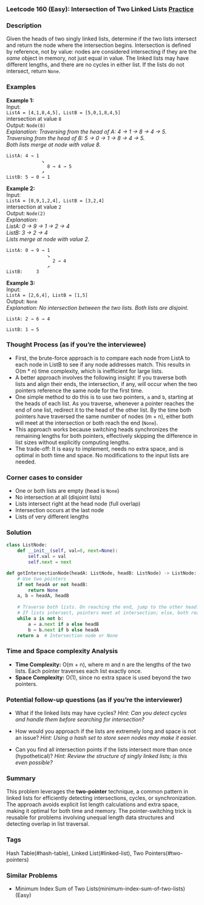 ### Leetcode 160 (Easy): Intersection of Two Linked Lists [Practice](https://leetcode.com/problems/intersection-of-two-linked-lists)

### Description  
Given the heads of two singly linked lists, determine if the two lists intersect and return the node where the intersection begins. Intersection is defined by reference, not by value: nodes are considered intersecting if they are the *same* object in memory, not just equal in value. The linked lists may have different lengths, and there are no cycles in either list. If the lists do not intersect, return `None`.

### Examples  

**Example 1:**  
Input:  
`ListA = [4,1,8,4,5], ListB = [5,0,1,8,4,5]`  
intersection at value `8`  
Output: `Node(8)`  
*Explanation: Traversing from the head of A: 4 → 1 → 8 → 4 → 5.  
Traversing from the head of B: 5 → 0 → 1 → 8 → 4 → 5.  
Both lists merge at node with value 8.*

``` 
ListA: 4 → 1
             ↘
               8 → 4 → 5
             ↗
ListB: 5 → 0 → 1
```

**Example 2:**  
Input:  
`ListA = [0,9,1,2,4], ListB = [3,2,4]`  
intersection at value `2`  
Output: `Node(2)`  
*Explanation:  
ListA: 0 → 9 → 1 → 2 → 4  
ListB: 3 → 2 → 4  
Lists merge at node with value 2.*

```
ListA: 0 → 9 → 1
               ↘
                 2 → 4
               ↗
ListB:     3
```

**Example 3:**  
Input:  
`ListA = [2,6,4], ListB = [1,5]`  
Output: `None`  
*Explanation: No intersection between the two lists. Both lists are disjoint.*

```
ListA: 2 → 6 → 4

ListB: 1 → 5
```

### Thought Process (as if you’re the interviewee)  
- First, the brute-force approach is to compare each node from ListA to each node in ListB to see if any node addresses match. This results in O(m \* n) time complexity, which is inefficient for large lists.
- A better approach involves the following insight: If you traverse both lists and align their ends, the intersection, if any, will occur when the two pointers reference the same node for the first time.
- One simple method to do this is to use two pointers, `a` and `b`, starting at the heads of each list. As you traverse, whenever a pointer reaches the end of one list, redirect it to the head of the other list. By the time both pointers have traversed the same number of nodes (m + n), either both will meet at the intersection or both reach the end (`None`).
- This approach works because switching heads synchronizes the remaining lengths for both pointers, effectively skipping the difference in list sizes without explicitly computing lengths.
- The trade-off: It is easy to implement, needs no extra space, and is optimal in both time and space. No modifications to the input lists are needed.

### Corner cases to consider  
- One or both lists are empty (head is `None`)
- No intersection at all (disjoint lists)
- Lists intersect right at the head node (full overlap)
- Intersection occurs at the last node
- Lists of very different lengths

### Solution

```python
class ListNode:
    def __init__(self, val=0, next=None):
        self.val = val
        self.next = next

def getIntersectionNode(headA: ListNode, headB: ListNode) -> ListNode:
    # Use two pointers
    if not headA or not headB:
        return None
    a, b = headA, headB
    
    # Traverse both lists. On reaching the end, jump to the other head.
    # If lists intersect, pointers meet at intersection; else, both reach None.
    while a is not b:
        a = a.next if a else headB
        b = b.next if b else headA
    return a  # Intersection node or None
```

### Time and Space complexity Analysis  

- **Time Complexity:** O(m + n), where m and n are the lengths of the two lists. Each pointer traverses each list exactly once.
- **Space Complexity:** O(1), since no extra space is used beyond the two pointers.

### Potential follow-up questions (as if you’re the interviewer)  

- What if the linked lists may have cycles?
  *Hint: Can you detect cycles and handle them before searching for intersection?*

- How would you approach if the lists are extremely long and space is not an issue?
  *Hint: Using a hash set to store seen nodes may make it easier.*

- Can you find all intersection points if the lists intersect more than once (hypothetical)?
  *Hint: Review the structure of singly linked lists; is this even possible?*

### Summary
This problem leverages the **two-pointer** technique, a common pattern in linked lists for efficiently detecting intersections, cycles, or synchronization. The approach avoids explicit list length calculations and extra space, making it optimal for both time and memory. The pointer-switching trick is reusable for problems involving unequal length data structures and detecting overlap in list traversal.

### Tags
Hash Table(#hash-table), Linked List(#linked-list), Two Pointers(#two-pointers)

### Similar Problems
- Minimum Index Sum of Two Lists(minimum-index-sum-of-two-lists) (Easy)